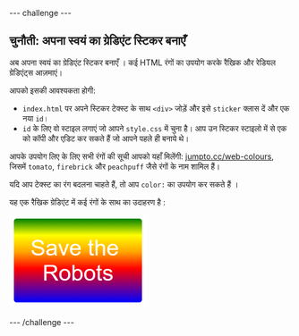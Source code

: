 \--- challenge \---

## चुनौती: अपना स्वयं का ग्रेडिएंट स्टिकर बनाएँ

अब अपना स्वयं का ग्रेडिएंट स्टिकर बनाएँ । कई HTML रंगों का उपयोग करके रैखिक और रेडियल ग्रेडिएंट्स आज़माएं।

आपको इसकी आवश्यकता होगी:

+ `index.html` पर अपने स्टिकर टेक्स्ट के साथ `<div>` जोड़ें और इसे `sticker` क्लास दें और एक नया `id`।
+ `id` के लिए वो स्टाइल लगाएं जो आपने `style.css` में चुना है। आप उन स्टिकर स्टाइलो में से एक को कॉपी और एडिट कर सकते हैं जो आपने पहले ही बनाये थे। 

आपके उपयोग लिए के लिए सभी रंगों की सूची आपको यहाँ मिलेंगी: [jumpto.cc/web-colours](http://jumpto.cc/web-colours), जिसमें `tomato`, `firebrick` और `peachpuff` जैसे रंगों के नाम शामिल हैं।

यदि आप टेक्स्ट का रंग बदलना चाहते हैं, तो आप `color:` का उपयोग कर सकते हैं ।

यह एक रैखिक ग्रेडिएंट में कई रंगों के साथ का उदाहरण है :

![स्क्रीनशॉट](images/stickers-save-robots.png)

\--- /challenge \---
